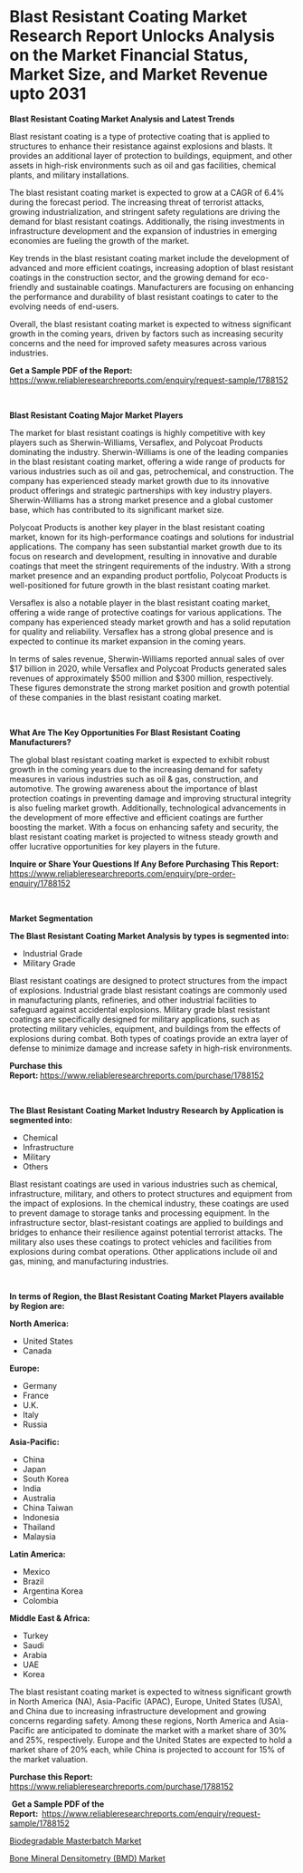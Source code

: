 <p><h1>Blast Resistant Coating Market Research Report Unlocks Analysis on the Market Financial Status, Market Size, and Market Revenue upto 2031</h1></p><p><strong>Blast Resistant Coating Market Analysis and Latest Trends</strong></p>
<p><p>Blast resistant coating is a type of protective coating that is applied to structures to enhance their resistance against explosions and blasts. It provides an additional layer of protection to buildings, equipment, and other assets in high-risk environments such as oil and gas facilities, chemical plants, and military installations.</p><p>The blast resistant coating market is expected to grow at a CAGR of 6.4% during the forecast period. The increasing threat of terrorist attacks, growing industrialization, and stringent safety regulations are driving the demand for blast resistant coatings. Additionally, the rising investments in infrastructure development and the expansion of industries in emerging economies are fueling the growth of the market.</p><p>Key trends in the blast resistant coating market include the development of advanced and more efficient coatings, increasing adoption of blast resistant coatings in the construction sector, and the growing demand for eco-friendly and sustainable coatings. Manufacturers are focusing on enhancing the performance and durability of blast resistant coatings to cater to the evolving needs of end-users.</p><p>Overall, the blast resistant coating market is expected to witness significant growth in the coming years, driven by factors such as increasing security concerns and the need for improved safety measures across various industries.</p></p>
<p><strong>Get a Sample PDF of the Report:&nbsp;</strong> <a href="https://www.reliableresearchreports.com/enquiry/request-sample/1788152">https://www.reliableresearchreports.com/enquiry/request-sample/1788152</a></p>
<p>&nbsp;</p>
<p><strong>Blast Resistant Coating Major Market Players</strong></p>
<p><p>The market for blast resistant coatings is highly competitive with key players such as Sherwin-Williams, Versaflex, and Polycoat Products dominating the industry. Sherwin-Williams is one of the leading companies in the blast resistant coating market, offering a wide range of products for various industries such as oil and gas, petrochemical, and construction. The company has experienced steady market growth due to its innovative product offerings and strategic partnerships with key industry players. Sherwin-Williams has a strong market presence and a global customer base, which has contributed to its significant market size.</p><p>Polycoat Products is another key player in the blast resistant coating market, known for its high-performance coatings and solutions for industrial applications. The company has seen substantial market growth due to its focus on research and development, resulting in innovative and durable coatings that meet the stringent requirements of the industry. With a strong market presence and an expanding product portfolio, Polycoat Products is well-positioned for future growth in the blast resistant coating market.</p><p>Versaflex is also a notable player in the blast resistant coating market, offering a wide range of protective coatings for various applications. The company has experienced steady market growth and has a solid reputation for quality and reliability. Versaflex has a strong global presence and is expected to continue its market expansion in the coming years.</p><p>In terms of sales revenue, Sherwin-Williams reported annual sales of over $17 billion in 2020, while Versaflex and Polycoat Products generated sales revenues of approximately $500 million and $300 million, respectively. These figures demonstrate the strong market position and growth potential of these companies in the blast resistant coating market.</p></p>
<p>&nbsp;</p>
<p><strong>What Are The Key Opportunities For Blast Resistant Coating Manufacturers?</strong></p>
<p><p>The global blast resistant coating market is expected to exhibit robust growth in the coming years due to the increasing demand for safety measures in various industries such as oil & gas, construction, and automotive. The growing awareness about the importance of blast protection coatings in preventing damage and improving structural integrity is also fueling market growth. Additionally, technological advancements in the development of more effective and efficient coatings are further boosting the market. With a focus on enhancing safety and security, the blast resistant coating market is projected to witness steady growth and offer lucrative opportunities for key players in the future.</p></p>
<p><strong>Inquire or Share Your Questions If Any Before Purchasing This Report:</strong> <a href="https://www.reliableresearchreports.com/enquiry/pre-order-enquiry/1788152">https://www.reliableresearchreports.com/enquiry/pre-order-enquiry/1788152</a></p>
<p>&nbsp;</p>
<p><strong>Market Segmentation</strong></p>
<p><strong>The Blast Resistant Coating Market Analysis by types is segmented into:</strong></p>
<p><ul><li>Industrial Grade</li><li>Military Grade</li></ul></p>
<p><p>Blast resistant coatings are designed to protect structures from the impact of explosions. Industrial grade blast resistant coatings are commonly used in manufacturing plants, refineries, and other industrial facilities to safeguard against accidental explosions. Military grade blast resistant coatings are specifically designed for military applications, such as protecting military vehicles, equipment, and buildings from the effects of explosions during combat. Both types of coatings provide an extra layer of defense to minimize damage and increase safety in high-risk environments.</p></p>
<p><strong>Purchase this Report:&nbsp;</strong><a href="https://www.reliableresearchreports.com/purchase/1788152">https://www.reliableresearchreports.com/purchase/1788152</a></p>
<p>&nbsp;</p>
<p><strong>The Blast Resistant Coating Market Industry Research by Application is segmented into:</strong></p>
<p><ul><li>Chemical</li><li>Infrastructure</li><li>Military</li><li>Others</li></ul></p>
<p><p>Blast resistant coatings are used in various industries such as chemical, infrastructure, military, and others to protect structures and equipment from the impact of explosions. In the chemical industry, these coatings are used to prevent damage to storage tanks and processing equipment. In the infrastructure sector, blast-resistant coatings are applied to buildings and bridges to enhance their resilience against potential terrorist attacks. The military also uses these coatings to protect vehicles and facilities from explosions during combat operations. Other applications include oil and gas, mining, and manufacturing industries.</p></p>
<p>&nbsp;</p>
<p><strong>In terms of Region, the Blast Resistant Coating Market Players available by Region are:</strong></p>
<p>
    <p> <strong> North America: </strong>
        <ul>
            <li>United States</li>
            <li>Canada</li>
        </ul>
        </p> 
    <p> <strong> Europe: </strong>
        <ul>
            <li>Germany</li>
            <li>France</li>
            <li>U.K.</li>
            <li>Italy</li>
            <li>Russia</li>
        </ul>
        </p> 
    <p> <strong> Asia-Pacific: </strong>
        <ul>
            <li>China</li>
            <li>Japan</li>
            <li>South Korea</li>
            <li>India</li>
            <li>Australia</li>
            <li>China Taiwan</li>
            <li>Indonesia</li>
            <li>Thailand</li>
            <li>Malaysia</li>
        </ul>
        </p> 
    <p> <strong> Latin America: </strong>
        <ul>
            <li>Mexico</li>
            <li>Brazil</li>
            <li>Argentina Korea</li>
            <li>Colombia</li>
        </ul>
        </p> 
    <p> <strong> Middle East & Africa: </strong>
        <ul>
            <li>Turkey</li>
            <li>Saudi</li>
            <li>Arabia</li>
            <li>UAE</li>
            <li>Korea</li>
        </ul>
    </p>
    </p>
<p><p>The blast resistant coating market is expected to witness significant growth in North America (NA), Asia-Pacific (APAC), Europe, United States (USA), and China due to increasing infrastructure development and growing concerns regarding safety. Among these regions, North America and Asia-Pacific are anticipated to dominate the market with a market share of 30% and 25%, respectively. Europe and the United States are expected to hold a market share of 20% each, while China is projected to account for 15% of the market valuation.</p></p>
<p><strong>Purchase this Report: </strong><a href="https://www.reliableresearchreports.com/purchase/1788152">https://www.reliableresearchreports.com/purchase/1788152</a></p>
<p>&nbsp;<strong>Get a Sample PDF of the Report:&nbsp;&nbsp;</strong><a href="https://www.reliableresearchreports.com/enquiry/request-sample/1788152">https://www.reliableresearchreports.com/enquiry/request-sample/1788152</a></p>
<p><strong></strong></p>
<p><p><a href="https://github.com/khayangel/Market-Research-Report-List-2/blob/main/biodegradable-masterbatch-market.md">Biodegradable Masterbatch Market</a></p><p><a href="https://extreme-scabiosa-c81.notion.site/Bone-Mineral-Densitometry-BMD-Market-A-Comprehensive-Report-of-its-Market-Share-Growth-Trends-2-55021638e234477d916bbefcbabc9cce">Bone Mineral Densitometry (BMD) Market</a></p></p>